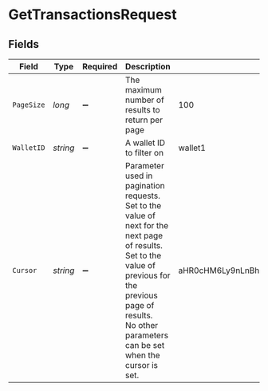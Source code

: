 # GetTransactionsRequest


## Fields

| Field                                                                                                                                                                                                                | Type                                                                                                                                                                                                                 | Required                                                                                                                                                                                                             | Description                                                                                                                                                                                                          | Example                                                                                                                                                                                                              |
| -------------------------------------------------------------------------------------------------------------------------------------------------------------------------------------------------------------------- | -------------------------------------------------------------------------------------------------------------------------------------------------------------------------------------------------------------------- | -------------------------------------------------------------------------------------------------------------------------------------------------------------------------------------------------------------------- | -------------------------------------------------------------------------------------------------------------------------------------------------------------------------------------------------------------------- | -------------------------------------------------------------------------------------------------------------------------------------------------------------------------------------------------------------------- |
| `PageSize`                                                                                                                                                                                                           | *long*                                                                                                                                                                                                               | :heavy_minus_sign:                                                                                                                                                                                                   | The maximum number of results to return per page                                                                                                                                                                     | 100                                                                                                                                                                                                                  |
| `WalletID`                                                                                                                                                                                                           | *string*                                                                                                                                                                                                             | :heavy_minus_sign:                                                                                                                                                                                                   | A wallet ID to filter on                                                                                                                                                                                             | wallet1                                                                                                                                                                                                              |
| `Cursor`                                                                                                                                                                                                             | *string*                                                                                                                                                                                                             | :heavy_minus_sign:                                                                                                                                                                                                   | Parameter used in pagination requests.<br/>Set to the value of next for the next page of results.<br/>Set to the value of previous for the previous page of results.<br/>No other parameters can be set when the cursor is set.<br/> | aHR0cHM6Ly9nLnBhZ2UvTmVrby1SYW1lbj9zaGFyZQ==                                                                                                                                                                         |
